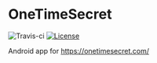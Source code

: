 # OneTimeSecret 
![Travis-ci](https://travis-ci.org/Kutashov/OneTimeSecret.svg?branch=master)
[![License](https://img.shields.io/badge/license-MIT-green.svg?style=flat)](https://github.com/fastlane/fastlane/blob/master/LICENSE)

Android app for https://onetimesecret.com/